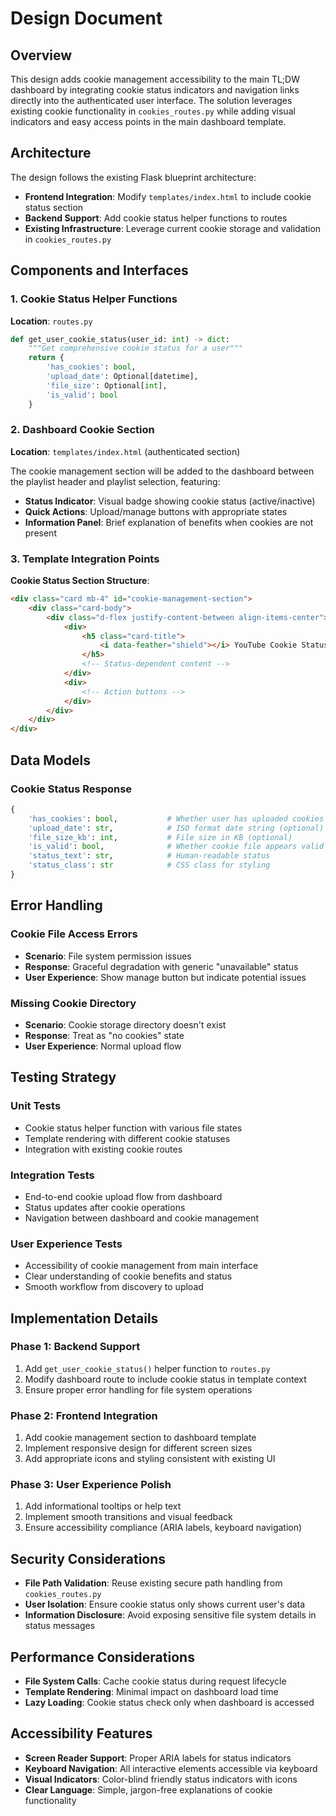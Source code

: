 # Design Document

## Overview

This design adds cookie management accessibility to the main TL;DW dashboard by integrating cookie status indicators and navigation links directly into the authenticated user interface. The solution leverages existing cookie functionality in `cookies_routes.py` while adding visual indicators and easy access points in the main dashboard template.

## Architecture

The design follows the existing Flask blueprint architecture:

- **Frontend Integration**: Modify `templates/index.html` to include cookie status section
- **Backend Support**: Add cookie status helper functions to routes
- **Existing Infrastructure**: Leverage current cookie storage and validation in `cookies_routes.py`

## Components and Interfaces

### 1. Cookie Status Helper Functions

**Location**: `routes.py`

```python
def get_user_cookie_status(user_id: int) -> dict:
    """Get comprehensive cookie status for a user"""
    return {
        'has_cookies': bool,
        'upload_date': Optional[datetime],
        'file_size': Optional[int],
        'is_valid': bool
    }
```

### 2. Dashboard Cookie Section

**Location**: `templates/index.html` (authenticated section)

The cookie management section will be added to the dashboard between the playlist header and playlist selection, featuring:

- **Status Indicator**: Visual badge showing cookie status (active/inactive)
- **Quick Actions**: Upload/manage buttons with appropriate states
- **Information Panel**: Brief explanation of benefits when cookies are not present

### 3. Template Integration Points

**Cookie Status Section Structure**:
```html
<div class="card mb-4" id="cookie-management-section">
    <div class="card-body">
        <div class="d-flex justify-content-between align-items-center">
            <div>
                <h5 class="card-title">
                    <i data-feather="shield"></i> YouTube Cookie Status
                </h5>
                <!-- Status-dependent content -->
            </div>
            <div>
                <!-- Action buttons -->
            </div>
        </div>
    </div>
</div>
```

## Data Models

### Cookie Status Response

```python
{
    'has_cookies': bool,           # Whether user has uploaded cookies
    'upload_date': str,            # ISO format date string (optional)
    'file_size_kb': int,           # File size in KB (optional)
    'is_valid': bool,              # Whether cookie file appears valid
    'status_text': str,            # Human-readable status
    'status_class': str            # CSS class for styling
}
```

## Error Handling

### Cookie File Access Errors
- **Scenario**: File system permission issues
- **Response**: Graceful degradation with generic "unavailable" status
- **User Experience**: Show manage button but indicate potential issues

### Missing Cookie Directory
- **Scenario**: Cookie storage directory doesn't exist
- **Response**: Treat as "no cookies" state
- **User Experience**: Normal upload flow

## Testing Strategy

### Unit Tests
- Cookie status helper function with various file states
- Template rendering with different cookie statuses
- Integration with existing cookie routes

### Integration Tests
- End-to-end cookie upload flow from dashboard
- Status updates after cookie operations
- Navigation between dashboard and cookie management

### User Experience Tests
- Accessibility of cookie management from main interface
- Clear understanding of cookie benefits and status
- Smooth workflow from discovery to upload

## Implementation Details

### Phase 1: Backend Support
1. Add `get_user_cookie_status()` helper function to `routes.py`
2. Modify dashboard route to include cookie status in template context
3. Ensure proper error handling for file system operations

### Phase 2: Frontend Integration
1. Add cookie management section to dashboard template
2. Implement responsive design for different screen sizes
3. Add appropriate icons and styling consistent with existing UI

### Phase 3: User Experience Polish
1. Add informational tooltips or help text
2. Implement smooth transitions and visual feedback
3. Ensure accessibility compliance (ARIA labels, keyboard navigation)

## Security Considerations

- **File Path Validation**: Reuse existing secure path handling from `cookies_routes.py`
- **User Isolation**: Ensure cookie status only shows current user's data
- **Information Disclosure**: Avoid exposing sensitive file system details in status messages

## Performance Considerations

- **File System Calls**: Cache cookie status during request lifecycle
- **Template Rendering**: Minimal impact on dashboard load time
- **Lazy Loading**: Cookie status check only when dashboard is accessed

## Accessibility Features

- **Screen Reader Support**: Proper ARIA labels for status indicators
- **Keyboard Navigation**: All interactive elements accessible via keyboard
- **Visual Indicators**: Color-blind friendly status indicators with icons
- **Clear Language**: Simple, jargon-free explanations of cookie functionality